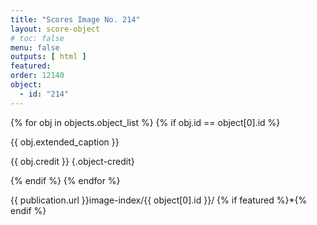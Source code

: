 ```yaml
---
title: "Scores Image No. 214"
layout: score-object
# toc: false
menu: false
outputs: [ html ]
featured: 
order: 12140
object:
  - id: "214"
---
```


{% for obj in objects.object_list %}
{% if obj.id == object[0].id %}

{{ obj.extended_caption }}

{{ obj.credit }} {.object-credit}

{% endif %}
{% endfor %}

<div class="object-credit object-url is-print-only">

{{ publication.url }}image-index/{{ object[0].id }}/ {% if featured %}*{% endif %}

</div>
